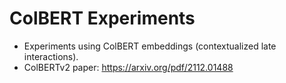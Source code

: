 # ColBERT Experiments
* Experiments using ColBERT embeddings (contextualized late interactions).
* ColBERTv2 paper: https://arxiv.org/pdf/2112.01488
